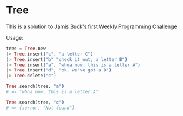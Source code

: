 # Tree

This is a solution to [Jamis Buck's first Weekly Programming Challenge](https://medium.com/@jamis/weekly-programming-challenge-1-55b63b9d2a1#.dsxrmigmg)

Usage:

```elixir
tree = Tree.new
|> Tree.insert("c", "a letter C")
|> Tree.insert("b" "check it out, a letter B")
|> Tree.insert("a", "whoa now, this is a letter A")
|> Tree.insert("d", "ok, we've got a D")
|> Tree.delete("c")

Tree.search(tree, "a")
# => "whoa now, this is a letter A"

Tree.search(tree, "c")
# => {:error, "Not found"}
```
